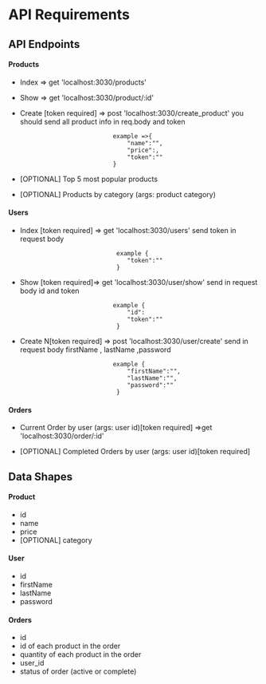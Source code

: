 # API Requirements
<!-- The company stakeholders want to create an online storefront to showcase their great product ideas. Users need to be able to browse an index of all products, see the specifics of a single product, and add products to an order that they can view in a cart page. You have been tasked with building the API that will support this application, and your coworker is building the frontend.

These are the notes from a meeting with the frontend developer that describe what endpoints the API needs to supply, as well as data shapes the frontend and backend have agreed meet the requirements of the application.  -->

## API Endpoints
#### Products
- Index  => get 'localhost:3030/products'

- Show   => get 'localhost:3030/product/:id'

- Create [token required] =>   post 'localhost:3030/create_product'
                               you should send all product info in req.body and token

                                example =>{
                                    "name":"",
                                    "price":,
                                    "token":""
                                }


- [OPTIONAL] Top 5 most popular products 
- [OPTIONAL] Products by category (args: product category)

#### Users
- Index [token required]  =>  get 'localhost:3030/users' 
                                 send token in request body

                                 example {
                                    "token":""
                                 }

- Show [token required]=>      get 'localhost:3030/user/show'
                                send in request body id  and token

                                example {
                                    "id": 
                                    "token":""
                                 }



- Create N[token required] => post 'localhost:3030/user/create' 
                                send in request body  firstName , lastName ,password

                                example {
                                    "firstName":"",
                                    "lastName":"", 
                                    "password":""
                                 }


#### Orders
- Current Order by user (args: user id)[token required]
        =>get 'localhost:3030/order/:id'


- [OPTIONAL] Completed Orders by user (args: user id)[token required]

## Data Shapes
#### Product
-  id
- name
- price
- [OPTIONAL] category

#### User
- id
- firstName
- lastName
- password

#### Orders
- id
- id of each product in the order
- quantity of each product in the order
- user_id
- status of order (active or complete)


